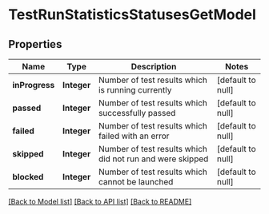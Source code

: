 # TestRunStatisticsStatusesGetModel
## Properties

| Name | Type | Description | Notes |
|------------ | ------------- | ------------- | -------------|
| **inProgress** | **Integer** | Number of test results which is running currently | [default to null] |
| **passed** | **Integer** | Number of test results which successfully passed | [default to null] |
| **failed** | **Integer** | Number of test results which failed with an error | [default to null] |
| **skipped** | **Integer** | Number of test results which did not run and were skipped | [default to null] |
| **blocked** | **Integer** | Number of test results which cannot be launched | [default to null] |

[[Back to Model list]](../README.md#documentation-for-models) [[Back to API list]](../README.md#documentation-for-api-endpoints) [[Back to README]](../README.md)

